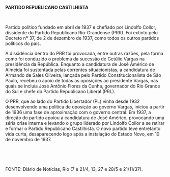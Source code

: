 **PARTIDO REPUBLICANO CASTILHISTA**

 

Partido político fundado em abril de 1937 e chefiado por Lindolfo
Collor, dissidente do Partido Republicano Rio-Grandense (PRR). Foi
extinto pelo Decreto nº 37, de 2 de dezembro de 1937, como todos os
outros partidos políticos do país.

A dissidência dentro do PRR foi provocada, entre outras razões, pela
forma como foi conduzido o problema da sucessão de Getúlio Vargas na
presidência da República. Enquanto a candidatura de José Américo de
Almeida foi sustentada pelas correntes situacionistas, a candidatura de
Armando de Sales Oliveira, lançada pelo Partido Constitucionalista de
São Paulo, recebeu o apoio de todas as oposições ao presidente Vargas,
nas quais se incluía José Antônio Flores da Cunha, governador do Rio
Grande do Sul e chefe do Partido Republicano Liberal (PRL).

O PRR, que ao lado do Partido Libertador (PL) vinha desde 1932
desenvolvendo uma política de oposição ao governo Vargas, iniciou a
partir de 1936 uma fase de aproximação com o governo central. Em 1937, a
direção do partido apoiou a candidatura de José Américo, provocando uma
séria crise interna e levando o grupo liderado por Lindolfo Collor a se
retirar e formar o Partido Republicano Castilhista. O novo partido teve
entretanto vida curta, desaparecendo logo após a instalação do Estado
Novo, em 10 de novembro de 1937.

 

 

FONTE: Diário de Notícias, Rio (7 e 21/4, 13, 27 e 28/5 e 21/11/37).

 
